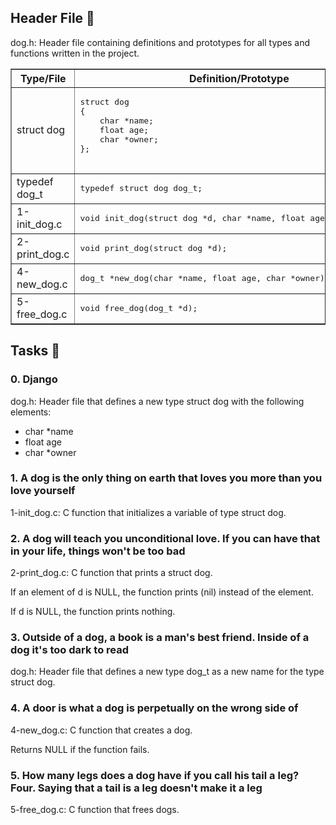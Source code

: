   <h2>Header File 📁</h2>
  <p>dog.h: Header file containing definitions and prototypes for all types and functions written in the project.</p>

  <table border="1">
        <tr>
            <th>Type/File</th>
            <th>Definition/Prototype</th>
        </tr>
        <tr>
            <td>struct dog</td>
            <td>
                <pre>
struct dog
{
    char *name;
    float age;
    char *owner;
};
                </pre>
            </td>
        </tr>
        <tr>
            <td>typedef dog_t</td>
            <td>
                <pre>typedef struct dog dog_t;</pre>
            </td>
        </tr>
        <tr>
            <td>1-init_dog.c</td>
            <td>
                <pre>void init_dog(struct dog *d, char *name, float age, char *owner);</pre>
            </td>
        </tr>
        <tr>
            <td>2-print_dog.c</td>
            <td>
                <pre>void print_dog(struct dog *d);</pre>
            </td>
        </tr>
        <tr>
            <td>4-new_dog.c</td>
            <td>
                <pre>dog_t *new_dog(char *name, float age, char *owner);</pre>
            </td>
        </tr>
        <tr>
            <td>5-free_dog.c</td>
            <td>
                <pre>void free_dog(dog_t *d);</pre>
            </td>
        </tr>
    </table>

  <h2>Tasks 📃</h2>
  <h3>0. Django</h3>
  <p>dog.h: Header file that defines a new type struct dog with the following elements:</p>
  <ul>
    <li>char *name</li>
    <li>float age</li>
    <li>char *owner</li>
  </ul>

  <h3>1. A dog is the only thing on earth that loves you more than you love yourself</h3>
  <p>1-init_dog.c: C function that initializes a variable of type struct dog.</p>

  <h3>2. A dog will teach you unconditional love. If you can have that in your life, things won't be too bad</h3>
  <p>2-print_dog.c: C function that prints a struct dog.</p>
  <p>If an element of d is NULL, the function prints (nil) instead of the element.</p>
  <p>If d is NULL, the function prints nothing.</p>

  <h3>3. Outside of a dog, a book is a man's best friend. Inside of a dog it's too dark to read</h3>
  <p>dog.h: Header file that defines a new type dog_t as a new name for the type struct dog.</p>

  <h3>4. A door is what a dog is perpetually on the wrong side of</h3>
  <p>4-new_dog.c: C function that creates a dog.</p>
  <p>Returns NULL if the function fails.</p>

  <h3>5. How many legs does a dog have if you call his tail a leg? Four. Saying that a tail is a leg doesn't make it a leg</h3>
  <p>5-free_dog.c: C function that frees dogs.</p>
